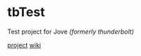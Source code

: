 # tbTest

Test project for Jove _(formerly thunderbolt)_

[project](https://github.com/tremho/thunderbolt-common/projects/1)
[wiki](https://github.com/tremho/thunderbolt-common/wiki)
